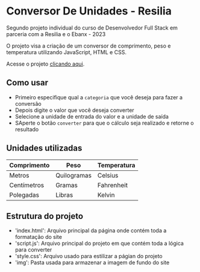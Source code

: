 # Conversor De Unidades - Resilia

Segundo projeto individual do curso de Desenvolvedor Full Stack em parceria com a Resilia e o Ebanx - 2023 

O projeto visa a criação de um conversor de comprimento, peso e temperatura utilizando JavaScript, HTML e CSS.

Acesse o projeto [clicando aqui](https://thzzao.github.io/ConversorDeMedidasResilia/).

## Como usar
- Primeiro especifique qual a `categoria` que você deseja para fazer a conversão
- Depois digite o valor que você deseja converter
- Selecione a unidade de entrada do valor e a unidade de saída
- SAperte o botão `converter` para que o cálculo seja realizado e retorne o resultado

## Unidades utilizadas 
| Comprimento | Peso | Temperatura |
|-|-|-|
|Metros|Quilogramas|Celsius|
|Centímetros|Gramas|Fahrenheit|
|Polegadas|Libras|Kelvin|

## Estrutura do projeto
- 'index.html': Arquivo principal da página onde contém toda a formatação do site
- 'script.js': Arquivo principal do projeto em que contém toda a lógica para converter
- 'style.css': Arquivo usado para estilizar a págian do projeto
- 'img': Pasta usada para armazenar a imagem de fundo do site




